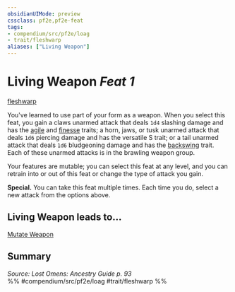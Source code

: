 ```yaml
---
obsidianUIMode: preview
cssclass: pf2e,pf2e-feat
tags:
- compendium/src/pf2e/loag
- trait/fleshwarp
aliases: ["Living Weapon"]
---
```

# Living Weapon  *Feat 1*  
[fleshwarp](/rules/traits/fleshwarp-loag.md)  


You've learned to use part of your form as a weapon. When you select this feat, you gain a claws unarmed attack that deals `1d4` slashing damage and has the [agile](/rules/traits/agile.md) and [finesse](/rules/traits/finesse.md) traits; a horn, jaws, or tusk unarmed attack that deals `1d6` piercing damage and has the versatile S trait; or a tail unarmed attack that deals `1d6` bludgeoning damage and has the [backswing](/rules/traits/backswing.md) trait. Each of these unarmed attacks is in the brawling weapon group.

Your features are mutable; you can select this feat at any level, and you can retrain into or out of this feat or change the type of attack you gain.

**Special.** You can take this feat multiple times. Each time you do, select a new attack from the options above.

## Living Weapon leads to...

[Mutate Weapon](/compendium/feats/mutate-weapon-loag.md)

## Summary

*Source: Lost Omens: Ancestry Guide p. 93*  
%% #compendium/src/pf2e/loag #trait/fleshwarp %%